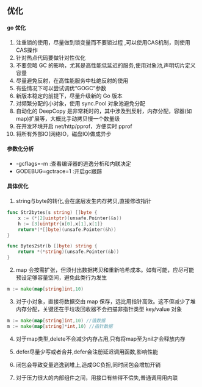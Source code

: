 ## 优化

#### go 优化

1. 注重锁的使用，尽量做到锁变量而不要锁过程 ,可以使用CAS机制，则使用CAS操作
2. 针对热点代码要做针对性优化
3. 不要忽略 GC 的影响，尤其是高性能低延迟的服务,使用对象池,声明切片定义容量
4. 尽量避免反射，在高性能服务中杜绝反射的使用
5. 有些情况下可以尝试调优“GOGC”参数
6. 新版本稳定的前提下，尽量升级新的 Go 版本
7. 对频繁分配的小对象，使用 sync.Pool 对象池避免分配
8. 自动化的 DeepCopy 是非常耗时的，其中涉及到反射，内存分配，容器(如 map)扩展等，大概比手动拷贝慢一个数量级
9. 在开发环境开启 net/http/pprof，方便实时 pprof
10. 将所有外部IO(网络IO，磁盘IO)做成异步


#### 参数化分析

- -gcflags=-m :查看编译器的逃逸分析和内联决定
- GODEBUG=gctrace=1 :开启gc跟踪

#### 具体优化
1. string与byte的转化,会在底层发生内存拷贝,直接修改指针

```go
func Str2bytes(s string) []byte {
	x := (*[2]uintptr)(unsafe.Pointer(&s))
	h := [3]uintptr{x[0],x[1],x[1]}
	return*(*[]byte)(unsafe.Pointer(&h))
}

func Bytes2str(b []byte) string {
	return *(*string)(unsafe.Pointer(&b))
}

```
2. map 会按需扩张，但须付出数据拷贝和重新哈希成本。如有可能，应尽可能预设足够容量空间，避免此类行为发生

```go
m := make(map[string]int,10)
```

3. 对于小对象，直接将数据交由 map 保存，远比用指针高效。这不但减少了堆内存分配，关键还在于垃圾回收器不会扫描非指针类型 key/value 对象

```go
m := make(map[string]int,10) //值数据
m := make(map[string]*int,10) //指针数据
```

4. 对于map类型,delete不会减少内存占用,只有将map至为nil才会释放内存

5. defer尽量少写或者合并,defer会注册延迟调用函数,影响性能

6. 闭包会导致变量逃逸到堆上,造成GC负担,同时闭包会增加开销

7. 对于压力很大的内部组件之间，用接口有些得不偿失,普通调用用内联

